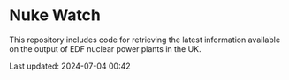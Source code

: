 # Nuke Watch

This repository includes code for retrieving the latest information available on the output of EDF nuclear power plants in the UK.

Last updated: 2024-07-04 00:42
